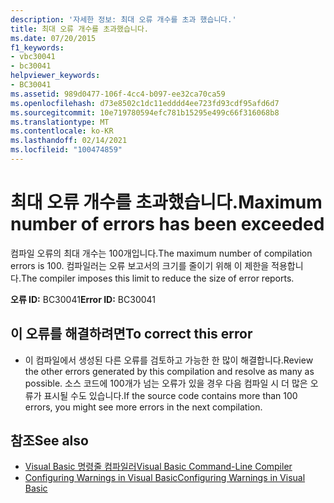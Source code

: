 ```yaml
---
description: '자세한 정보: 최대 오류 개수를 초과 했습니다.'
title: 최대 오류 개수를 초과했습니다.
ms.date: 07/20/2015
f1_keywords:
- vbc30041
- bc30041
helpviewer_keywords:
- BC30041
ms.assetid: 989d0477-106f-4cc4-b097-ee32ca70ca59
ms.openlocfilehash: d73e8502c1dc11edddd4ee723fd93cdf95afd6d7
ms.sourcegitcommit: 10e719780594efc781b15295e499c66f316068b8
ms.translationtype: MT
ms.contentlocale: ko-KR
ms.lasthandoff: 02/14/2021
ms.locfileid: "100474859"
---
```

# <a name="maximum-number-of-errors-has-been-exceeded"></a><span data-ttu-id="433f8-103">최대 오류 개수를 초과했습니다.</span><span class="sxs-lookup"><span data-stu-id="433f8-103">Maximum number of errors has been exceeded</span></span>

<span data-ttu-id="433f8-104">컴파일 오류의 최대 개수는 100개입니다.</span><span class="sxs-lookup"><span data-stu-id="433f8-104">The maximum number of compilation errors is 100.</span></span> <span data-ttu-id="433f8-105">컴파일러는 오류 보고서의 크기를 줄이기 위해 이 제한을 적용합니다.</span><span class="sxs-lookup"><span data-stu-id="433f8-105">The compiler imposes this limit to reduce the size of error reports.</span></span>  
  
 <span data-ttu-id="433f8-106">**오류 ID:** BC30041</span><span class="sxs-lookup"><span data-stu-id="433f8-106">**Error ID:** BC30041</span></span>  
  
## <a name="to-correct-this-error"></a><span data-ttu-id="433f8-107">이 오류를 해결하려면</span><span class="sxs-lookup"><span data-stu-id="433f8-107">To correct this error</span></span>  
  
- <span data-ttu-id="433f8-108">이 컴파일에서 생성된 다른 오류를 검토하고 가능한 한 많이 해결합니다.</span><span class="sxs-lookup"><span data-stu-id="433f8-108">Review the other errors generated by this compilation and resolve as many as possible.</span></span> <span data-ttu-id="433f8-109">소스 코드에 100개가 넘는 오류가 있을 경우 다음 컴파일 시 더 많은 오류가 표시될 수도 있습니다.</span><span class="sxs-lookup"><span data-stu-id="433f8-109">If the source code contains more than 100 errors, you might see more errors in the next compilation.</span></span>  
  
## <a name="see-also"></a><span data-ttu-id="433f8-110">참조</span><span class="sxs-lookup"><span data-stu-id="433f8-110">See also</span></span>

- [<span data-ttu-id="433f8-111">Visual Basic 명령줄 컴파일러</span><span class="sxs-lookup"><span data-stu-id="433f8-111">Visual Basic Command-Line Compiler</span></span>](../reference/command-line-compiler/index.md)
- [<span data-ttu-id="433f8-112">Configuring Warnings in Visual Basic</span><span class="sxs-lookup"><span data-stu-id="433f8-112">Configuring Warnings in Visual Basic</span></span>](/visualstudio/ide/configuring-warnings-in-visual-basic)

